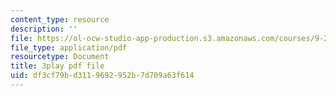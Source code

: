 ```yaml
---
content_type: resource
description: ''
file: https://ol-ocw-studio-app-production.s3.amazonaws.com/courses/9-20-animal-behavior-fall-2013/df3cf79bd3119692952b7d709a63f614_472246.pdf
file_type: application/pdf
resourcetype: Document
title: 3play pdf file
uid: df3cf79b-d311-9692-952b-7d709a63f614
---
```

